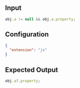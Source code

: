 
## Input
```javascript input
obj.a != null && obj.a.property;
```

## Configuration
```json configuration
{
  "extension": "js"
}
```

## Expected Output
```javascript expected output
obj.a?.property;
```
